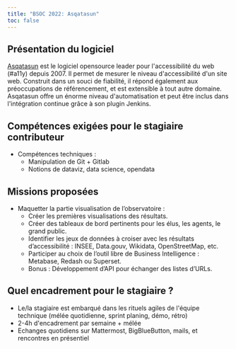 ```yaml
---
title: "BSOC 2022: Asqatasun"
toc: false
---
```


## Présentation du logiciel

[Asqatasun](https://asqatasun.org/) est le logiciel opensource leader pour l'accessibilité du web (#a11y) depuis 2007. Il permet de mesurer le niveau d'accessibilité d'un site web. Construit dans un souci de fiabilité, il répond également aux préoccupations de référencement, et est extensible à tout autre domaine. Asqatasun offre un énorme niveau d'automatisation et peut être inclus dans l'intégration continue grâce à son plugin Jenkins.

## Compétences exigées pour le stagiaire contributeur

- Compétences techniques :
  - Manipulation de Git + Gitlab
  - Notions de dataviz, data science, opendata

## Missions proposées

- Maquetter la partie visualisation de l’observatoire :
  - Créer les premières visualisations des résultats.
  - Créer des tableaux de bord pertinents pour les élus, les agents, le grand public.
  - Identifier les jeux de données à croiser avec les résultats d’accessibilité : INSEE, Data.gouv, Wikidata, OpenStreetMap, etc.
  - Participer au choix de l’outil libre de Business Intelligence : Metabase, Redash ou Superset.
  - Bonus : Développement d’API pour échanger des listes d’URLs.

## Quel encadrement pour le stagiaire ?

- Le/la stagiaire est embarqué dans les rituels agiles de l'équipe technique (mélée quotidienne, sprint planing, démo, rétro)
- 2-4h d'encadrement par semaine + mélée
- Echanges quotidiens sur Mattermost, BigBlueButton, mails, et rencontres en présentiel
